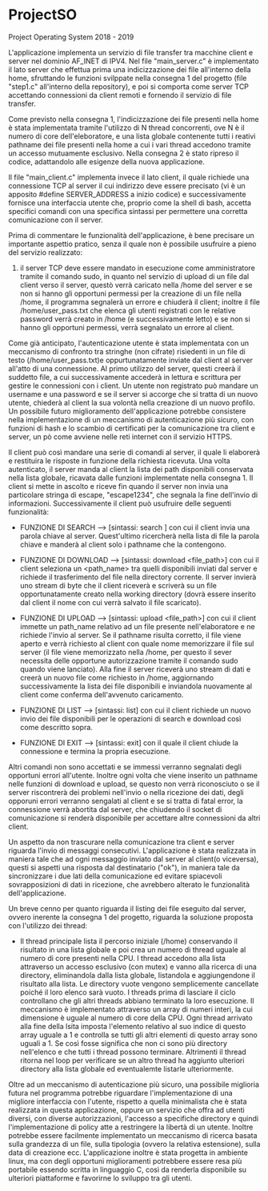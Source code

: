 # ProjectSO

Project Operating System 2018 - 2019

L'applicazione implementa un servizio di file transfer tra macchine client e server nel dominio AF_INET di IPV4. Nel file "main_server.c" è implementato il lato server che effettua prima una indicizzazione dei file all'interno della home, sfruttando le funzioni svilppate nella consegna 1 del progetto (file "step1.c" all'interno della repository), e poi si comporta come server TCP accettando connessioni da client remoti e fornendo il servizio di file transfer. 

Come previsto nella consegna 1, l'indicizzazione dei file presenti nella home è stata implementata tramite l'utilizzo di N thread concorrenti, ove N è il numero di core dell'eleboratore, e una lista globale contenente tutti i reativi pathname dei file presenti nella home a cui i vari thread accedono tramite un accesso mutuamente esclusivo. Nella consegna 2 è stato ripreso il codice, adattandolo alle esigenze della nuova applicazione.

Il file "main_client.c" implementa invece il lato client, il quale richiede una connessione TCP al server il cui indirizzo deve essere precisato (vi è un apposito #define SERVER_ADDRESS a inizio codice) e successivamente fornisce una interfaccia utente che, proprio come la shell di bash, accetta specifici comandi con una specifica sintassi per permettere una corretta comunicazione con il server.

Prima di commentare le funzionalità dell'applicazione, è bene precisare un importante aspettio pratico, senza il quale non è possibile usufruire a pieno del servizio realizzato:
1) il server TCP deve essere mandato in esecuzione come amministratore tramite il comando sudo, in quanto nel servizio di upload di un file dal client verso il server, questò verrà caricato nella /home del server e se non si hanno gli opportuni permessi per la creazione di un file nella /home, il programma segnalerà un errore e chiuderà il client; inoltre il file /home/user_pass.txt che elenca gli utenti registrati con le relative password verrà creato in /home (e successivamente letto) e se non si hanno gli opportuni permessi, verrà segnalato un errore al client.

Come già anticipato, l'autenticazione utente è stata implementata con un meccanismo di confronto tra stringhe (non cifrate) risiedenti in un file di testo (/home/user_pass.txt)e oppurtunatamente inviate dal client al server all'atto di una connessione. 
Al primo utilizzo del server, questi creerà il suddetto file, a cui successivamente accederà in lettura e scrittura per gestire le connessioni con i client. Un utente non registrato può mandare un username e una password e se il server si accorge che si tratta di un nuovo utente, chiederà al client la sua volontà nella creazione di un nuovo profilo.
Un possibile futuro miglioramento dell'applicazione potrebbe consistere nella implementazione di un meccanismo di autenticazione più sicuro, con funzioni di hash e lo scambio di certificati per la comunicazione tra client e server, un pò come avviene nelle reti internet con il servizio HTTPS.

Il client può così mandare una serie di comandi al server, il quale li elaborerà e restituira le risposte in funzione della richiesta ricevuta. Una volta autenticato, il server manda al client la lista dei path disponibili conservata nella lista globale, ricavata dalle funzioni implementate nella consegna 1. Il client si mette in ascolto e riceve fin quando il server non invia una particolare stringa di escape, "escape1234", che segnala la fine dell'invio di informazioni. Successivamente il client può usufruire delle seguenti funzionalità:

 - FUNZIONE DI SEARCH  --> [sintassi: search <file>] con cui il client invia una parola chiave <file> al server. Quest'ultimo ricercherà nella lista di file la parola chiave e manderà al client solo i pathname che la contengono.
  
- FUNZIONE DI DOWNLOAD --> [sintassi: download <file_path>] con cui il client seleziona un <path_name> tra quelli disponibili inviati dal server e richiede il trasferimento del file nella directory corrente. Il server invierà uno stream di byte che il client riceverà e scriverà su un file opportunatamente creato nella working directory (dovrà essere inserito dal client il nome con cui verrà salvato il file scaricato).

- FUNZIONE DI UPLOAD --> [sintassi: upload <file_path>] con cui il client immette un path_name relativo ad un file presente nell'elaboratore e ne richiede l'invio al server. Se il pathname risulta corretto, il file viene aperto e verrà richiesto al client con quale nome memorizzare il file sul server (il file viene memorizzato nella /home, per questo il sever necessita delle opportune autorizzazione tramite il comando sudo quando viene lanciato). Alla fine il server riceverà uno stream di dati e creerà un nuovo file come richiesto in /home, aggiornando successivamente la lista dei file disponibili e inviandola nuovamente al client come conferma dell'avvenuto caricamento.

- FUNZIONE DI LIST --> [sintassi: list] con cui il client richiede un nuovo invio dei file disponibili per le operazioni di search e download così come descritto sopra.

- FUNZIONE DI EXIT --> [sintassi: exit] con il quale il client chiude la connessione e termina la propria esecuzione.

Altri comandi non sono accettati e se immessi verranno segnalati degli opportuni errori all'utente. Inoltre ogni volta che viene inserito un pathname nelle funzioni di download e upload, se questo non verrà riconosciuto o se il server riscontrerà dei problemi nell'invio o nella ricezione dei dati, degli opporuni errori verranno sengalati al client e se si tratta di fatal error, la connessione verrà abortita dal server, che chiudendo il socket di comunicazione si renderà disponibile per accettare altre connessioni da altri client.

Un aspetto da non trascurare  nella comunicazione tra client e server riguarda l'invio di messaggi consecutivi. L'applicazione è stata realizzata in maniera tale che ad ogni messaggio inviato dal server al client(o viceversa), questi si aspetti una risposta dal destinatario ("ok"), in maniera tale da sincronizzare i due lati della comunicazione ed evitare spiacevoli sovrapposizioni di dati in ricezione, che avrebbero alterato le funzionalità dell'applicazione.

Un breve cenno per quanto riguarda il listing dei file eseguito dal server, ovvero inerente la consegna 1 del progetto, riguarda la soluzione proposta con l'utilizzo dei thread:
- Il thread principale lista il percorso iniziale (/home) conservando il risultato in una lista globale e poi crea un numero di thread uguale al numero di core presenti nella CPU. I thread accedono alla lista attraverso un accesso esclusivo (con mutex) e vanno alla ricerca di una directory, eliminandola dalla lista globale, listandola e aggiungendone il risultato alla lista. Le directory vuote vengono semplicemente cancellate poiché il loro elenco sarà vuoto. I threads prima di lasciare il ciclo controllano che gli altri threads abbiano terminato la loro esecuzione. Il meccanismo è implementato attraverso un
array di numeri interi, la cui dimensione è uguale al numero di core della CPU. Ogni thread arrivato alla fine della lsita imposta l'elemento relativo al suo indice di questo array uguale a 1 e controlla se tutti gli altri elementi di questo array sono uguali a 1. Se così fosse significa che non ci sono più directory nell'elenco e che tutti i thread possono terminare. Altrimenti il thread ritorna nel loop per verificare se un altro thread ha aggiunto ulteriori directory alla lista globale ed eventualemte listarle ulteriormente.

Oltre ad un meccanismo di autenticazione più sicuro, una possibile miglioria futura nel programma potrebbe riguardare l'implementazione di una migliore interfaccia con l'utente, rispetto a quella minimalista che è stata realizzata in questa applicazione, oppure un servizio che offra ad utenti diversi, con diverse autorizzazioni, l'accesso a specifiche directory e quindi l'implementazione di policy atte a restringere la libertà di un utente. Inoltre potrebbe essere facilmente implementato un meccanismo di ricerca basata sulla grandezza di un file, sulla tipologia (ovvero la relativa estensione), sulla data di creazione ecc. L'applicazione inoltre è stata progetta in ambiente linux, ma con degli opportuni miglioramenti potrebbere essere resa più portabile essendo scritta in linguaggio C, così da renderla disponibile su ulteriori piattaforme e favorirne lo sviluppo tra gli utenti. 
